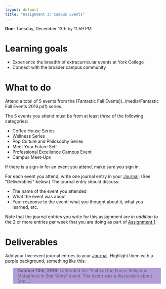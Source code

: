 ```yaml
---
layout: default
title: "Assignment 3: Campus Events"
---
```


**Due**: Tuesday, December 13th by 11:59 PM

# Learning goals

* Experience the breadth of extracurricular events at York College
* Connect with the broader campus community

# What to do

Attend a total of 5 events from the [Fantastic Fall Events](../media/Fantastic Fall Events 2016.pdf) series.

The 5 events you attend must be from at least *three* of the following categories:

* Coffee House Series
* Wellness Series
* Pop Culture and Philosophy Series
* Meet Your Future Self
* Professional Excellence Campus Event
* Campus Meet-Ups

If there is a sign-in for an event you attend, make sure you sign in.

For each event you attend, write one journal entry in your [Journal](assign01.html).  (See "Deliverables" below.)  The journal entry should discuss:

* The name of the event you attended
* What the event was about
* Your response to the event: what you thought about it, what you learned, etc.

Note that the journal entries you write for this assignment are *in addition to* the 2 or more entries per week that you are doing as part of [Assignment 1](assign01.html).

# Deliverables

Add your five event journal entries to your [Journal](assign01.html).  Highlight them with a purple background, something like this:

<blockquote style="background: #b19cd9;">
<b>October 13th, 2016</b>: I attended the "Faith in the Force: Religious Metaphors in <i>Star Wars</i>" event.  The event was a discussion about [<i>etc...</i>]
</blockquote>
